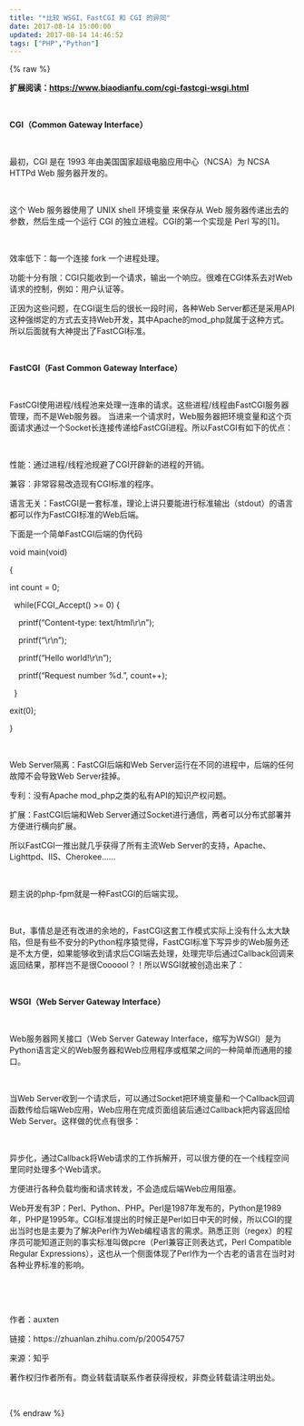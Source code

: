 ```yaml
---
title: "*比较 WSGI、FastCGI 和 CGI 的异同"
date: 2017-08-14 15:00:00
updated: 2017-08-14 14:46:52
tags: ["PHP","Python"]
---
```

{% raw %}
<p><strong>扩展阅读：<a href="https://www.biaodianfu.com/cgi-fastcgi-wsgi.html" _src="https://www.biaodianfu.com/cgi-fastcgi-wsgi.html">https://www.biaodianfu.com/cgi-fastcgi-wsgi.html</a>&nbsp;</strong></p><p><strong><br/></strong></p><p><strong>CGI（Common Gateway Interface）</strong><br/></p><p><br/></p><p>最初，CGI 是在 1993 年由美国国家超级电脑应用中心（NCSA）为 NCSA HTTPd Web 服务器开发的。</p><p><br/></p><p>这个 Web 服务器使用了 UNIX shell 环境变量 来保存从 Web 服务器传递出去的参数，然后生成一个运行 CGI 的独立进程。CGI的第一个实现是 Perl 写的[1]。</p><p><br/></p><p>效率低下：每一个连接 fork 一个进程处理。</p><p>功能十分有限：CGI只能收到一个请求，输出一个响应。很难在CGI体系去对Web请求的控制，例如：用户认证等。</p><p>正因为这些问题，在CGI诞生后的很长一段时间，各种Web Server都还是采用API这种强绑定的方式去支持Web开发，其中Apache的mod_php就属于这种方式。所以后面就有大神提出了FastCGI标准。</p><p><br/></p><p><strong>FastCGI（Fast Common Gateway Interface）</strong></p><p><br/></p><p>FastCGI使用进程/线程池来处理一连串的请求。这些进程/线程由FastCGI服务器管理，而不是Web服务器。 当进来一个请求时，Web服务器把环境变量和这个页面请求通过一个Socket长连接传递给FastCGI进程。所以FastCGI有如下的优点：</p><p><br/></p><p>性能：通过进程/线程池规避了CGI开辟新的进程的开销。</p><p>兼容：非常容易改造现有CGI标准的程序。</p><p>语言无关：FastCGI是一套标准，理论上讲只要能进行标准输出（stdout）的语言都可以作为FastCGI标准的Web后端。</p><p>下面是一个简单FastCGI后端的伪代码</p><p>void main(void)</p><p>{</p><p>int count = 0;</p><p>&nbsp; while(FCGI_Accept() &gt;= 0) {</p><p>&nbsp; &nbsp; printf(“Content-type: text/html\r\n”);</p><p>&nbsp; &nbsp; printf(“\r\n”);</p><p>&nbsp; &nbsp; printf(“Hello world!\r\n”);</p><p>&nbsp; &nbsp; printf(“Request number %d.”, count++);</p><p>&nbsp; }</p><p>exit(0);</p><p>}</p><p><br/></p><p>Web Server隔离：FastCGI后端和Web Server运行在不同的进程中，后端的任何故障不会导致Web Server挂掉。</p><p>专利：没有Apache mod_php之类的私有API的知识产权问题。</p><p>扩展：FastCGI后端和Web Server通过Socket进行通信，两者可以分布式部署并方便进行横向扩展。</p><p>所以FastCGI一推出就几乎获得了所有主流Web Server的支持，Apache、Lighttpd、IIS、Cherokee……</p><p><br/></p><p>题主说的php-fpm就是一种FastCGI的后端实现。</p><p><br/></p><p>But，事情总是还有改进的余地的，FastCGI这套工作模式实际上没有什么太大缺陷，但是有些不安分的Python程序猿觉得，FastCGI标准下写异步的Web服务还是不太方便，如果能够收到请求后CGI端去处理，处理完毕后通过Callback回调来返回结果，那样岂不是很Coooool？！所以WSGI就被创造出来了：</p><p><br/></p><p><strong>WSGI（Web Server Gateway Interface）</strong></p><p><br/></p><p>Web服务器网关接口（Web Server Gateway Interface，缩写为WSGI）是为Python语言定义的Web服务器和Web应用程序或框架之间的一种简单而通用的接口。</p><p><br/></p><p>当Web Server收到一个请求后，可以通过Socket把环境变量和一个Callback回调函数传给后端Web应用，Web应用在完成页面组装后通过Callback把内容返回给Web Server。这样做的优点有很多：</p><p><br/></p><p>异步化，通过Callback将Web请求的工作拆解开，可以很方便的在一个线程空间里同时处理多个Web请求。</p><p>方便进行各种负载均衡和请求转发，不会造成后端Web应用阻塞。</p><p>Web开发有3P：Perl、Python、PHP。Perl是1987年发布的，Python是1989年，PHP是1995年。CGI标准提出的时候正是Perl如日中天的时候，所以CGI的提出当时也是主要为了解决Perl作为Web编程语言的需求。熟悉正则（regex）的程序员可能知道正则的事实标准叫做pcre（Perl兼容正则表达式，Perl Compatible Regular Expressions），这也从一个侧面体现了Perl作为一个古老的语言在当时对各种业界标准的影响。</p><p><br/></p><p><br/></p><p style="white-space: normal;">作者：auxten</p><p style="white-space: normal;">链接：https://zhuanlan.zhihu.com/p/20054757</p><p style="white-space: normal;">来源：知乎</p><p style="white-space: normal;">著作权归作者所有。商业转载请联系作者获得授权，非商业转载请注明出处。</p><p><br/></p>
{% endraw %}
